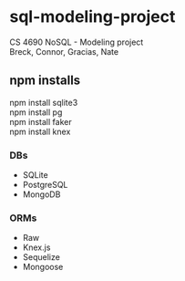 # sql-modeling-project
CS 4690 NoSQL - Modeling project  
Breck, Connor, Gracias, Nate


## npm installs
npm install sqlite3  
npm install pg  
npm install faker  
npm install knex


### DBs
- SQLite
- PostgreSQL
- MongoDB


### ORMs
- Raw  
- Knex.js  
- Sequelize  
- Mongoose